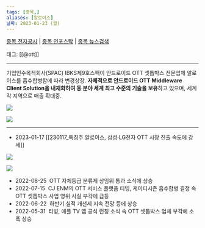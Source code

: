 ```yaml
---
tags: [종목,]
aliases: [알로이스]
날짜: 2023-01-23 (월)
---
```

[종목 전자공시](https://finance.naver.com/item/dart.naver?code=297570) |  [종목 인포스탁](https://www.infostock.co.kr/site/3d/3d_show.asp?codename=297570) | [종목 뉴스검색](https://m.search.naver.com/search.naver?where=m_news&sm=mtb_jum&query=알로이스)

태그: [[@ott]]

___

기업인수목적회사(SPAC) IBKS제9호스팩이 안드로이드 OTT 셋톱박스 전문업체 알로이스를 흡수합병함에 따라 변경상장. **자체적으로 안드로이드 OTT Middleware Client Solution을 내재화하여 동 분야 세계 최고 수준의 기술을 보유**하고 있으며, 세계 각 지역으로 매출 확대중.

![](https://i.imgur.com/SYSpr9b.png)

![](https://i.imgur.com/HLSAa1u.png)


___

- 2023-01-17 [[230117_특징주 알로이스, 삼성·LG전자 OTT 시장 진출 속도에 강세]]

![](https://i.imgur.com/zC7Pa2J.png)

![](https://i.imgur.com/Wq9Kg2W.png)

- 2022-08-25  OTT 자체등급 분류제 상임위 통과 소식에 상승  
- 2022-07-15  CJ ENM의 OTT 서비스 플랫폼 티빙, 케이티시즌 흡수합병 결정 속 OTT 셋톱박스 사업 영위 사실 부각에 급등  
- 2022-06-22  하반기 실적 개선세 지속 전망 등에 상승  
- 2022-05-31  티빙, 애플 TV 앱 공식 런칭 소식 속 OTT 셋톱박스 업체 부각에 소폭 상승

